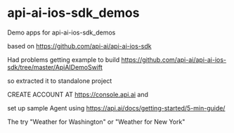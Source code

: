 # api-ai-ios-sdk_demos
Demo apps for api-ai-ios-sdk_demos



based on 
https://github.com/api-ai/api-ai-ios-sdk

Had problems getting example to build 
https://github.com/api-ai/api-ai-ios-sdk/tree/master/ApiAIDemoSwift

so extracted it to standalone project

CREATE ACCOUNT AT https://console.api.ai and 

set up sample Agent using https://api.ai/docs/getting-started/5-min-guide/

The try "Weather for Washington" or "Weather for New York"




